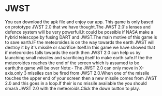 # JWST
You can download the apk file and enjoy our app.
This game is only based on prototype JWST 2.0 that we have thought.The JWST 2.0's lenses and defence system will be very powerfull.It could be possible if NASA make a hybrid telescope by fusing DART and JWST.The main motive of this game is to save earth.IF the meteoroides is on the way towards the earth JWST will destroy it by it's missile or sacrifice itself.In this game we have showed that if meteoroides falls towards the earth then JWST 2.0 can help us by launching small missiles and sacrificing itself to make earth safe.If the the meteoroides reaches the end of the screen which is assumed to be earth,the game will be over
Note:- The JWST 2.0 can only move in X-axis.only 3 missiles can be fired from JWST 2.0.When one of the missile touches the upper end of your screen then a new missile comes from JWST 2.0 and this goes in a loop.If their is no missile available the you should smash JWST 2.0 with the meteoroids.Click the down button to play.
